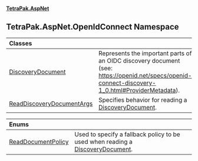 #### [TetraPak.AspNet](index.md 'index')
## TetraPak.AspNet.OpenIdConnect Namespace

| Classes | |
| :--- | :--- |
| [DiscoveryDocument](TetraPak_AspNet_OpenIdConnect_DiscoveryDocument.md 'TetraPak.AspNet.OpenIdConnect.DiscoveryDocument') | Represents the important parts of an OIDC discovery document<br/>(see: https://openid.net/specs/openid-connect-discovery-1_0.html#ProviderMetadata).<br/> |
| [ReadDiscoveryDocumentArgs](TetraPak_AspNet_OpenIdConnect_ReadDiscoveryDocumentArgs.md 'TetraPak.AspNet.OpenIdConnect.ReadDiscoveryDocumentArgs') | Specifies behavior for reading a [DiscoveryDocument](TetraPak_AspNet_OpenIdConnect_DiscoveryDocument.md 'TetraPak.AspNet.OpenIdConnect.DiscoveryDocument').<br/> |

| Enums | |
| :--- | :--- |
| [ReadDocumentPolicy](TetraPak_AspNet_OpenIdConnect_ReadDocumentPolicy.md 'TetraPak.AspNet.OpenIdConnect.ReadDocumentPolicy') | Used to specify a fallback policy to be used when reading a [DiscoveryDocument](TetraPak_AspNet_OpenIdConnect_DiscoveryDocument.md 'TetraPak.AspNet.OpenIdConnect.DiscoveryDocument').<br/> |
